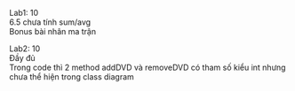 Lab1: 10 <br/>
6.5 chưa tính sum/avg <br/>
Bonus bài nhân ma trận

Lab2: 10 <br/>
Đầy đủ <br/>
Trong code thì 2 method addDVD và removeDVD có tham số kiểu int nhưng chưa thể hiện trong class diagram
